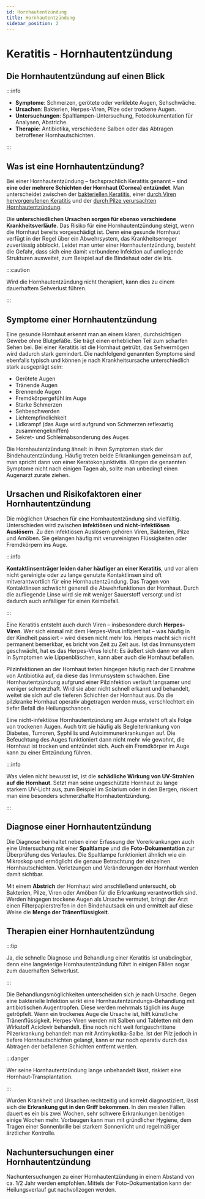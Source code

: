```yaml
---
id: Hornhautentzündung 
title: Hornhautentzündung 
sidebar_position: 2
---
```


# Keratitis - Hornhautentzündung 

## Die Hornhautentzündung auf einen Blick

:::info

- **Symptome**: Schmerzen, gerötete oder verklebte Augen, Sehschwäche.
- **Ursachen**: Bakterien, Herpes-Viren, Pilze oder trockene Augen.
- **Untersuchungen**: Spaltlampen-Untersuchung, Fotodokumentation für Analysen, Abstriche.
- **Therapie**: Antibiotika, verschiedene Salben oder das Abtragen betroffener Hornhautschichten.

:::

## Was ist eine Hornhautentzündung?

Bei einer Hornhautentzündung – fachsprachlich Keratitis genannt – sind **eine oder mehrere Schichten der Hornhaut (Cornea) entzündet**. Man unterscheidet zwischen der <u>bakteriellen Keratitis</u>, einer <u>durch Viren hervorgerufenen Keratitis</u> und der <u>durch Pilze verursachten Hornhautentzündung</u>. 

Die **unterschiedlichen Ursachen sorgen für ebenso verschiedene Krankheitsverläufe**. Das Risiko für eine Hornhautentzündung steigt, wenn die Hornhaut bereits vorgeschädigt ist. Denn eine gesunde Hornhaut verfügt in der Regel über ein Abwehrsystem, das Krankheitserreger zuverlässig abblockt. Leidet man unter einer Hornhautentzündung, besteht die Gefahr, dass sich eine damit verbundene Infektion auf umliegende Strukturen ausweitet, zum Beispiel auf die Bindehaut oder die Iris. 

:::caution

Wird die Hornhautentzündung nicht therapiert, kann dies zu einem dauerhaftem Sehverlust führen.

:::

## Symptome einer Hornhautentzündung

Eine gesunde Hornhaut erkennt man an einem klaren, durchsichtigen  Gewebe ohne Blutgefäße. Sie trägt einen erheblichen Teil zum scharfen  Sehen bei. Bei einer Keratitis ist die Hornhaut getrübt, das Sehvermögen wird dadurch stark gemindert. Die nachfolgend genannten Symptome sind  ebenfalls typisch und können je nach Krankheitsursache unterschiedlich  stark ausgeprägt sein:

- Gerötete Augen
- Tränende Augen
- Brennende Augen
- Fremdkörpergefühl im Auge
- Starke Schmerzen
- Sehbeschwerden
- Lichtempfindlichkeit
- Lidkrampf (das Auge wird aufgrund von Schmerzen reflexartig zusammengekniffen)
- Sekret- und Schleimabsonderung des Auges

Die Hornhautentzündung ähnelt in ihren Symptomen stark der Bindehautentzündung. Häufig treten beide Erkrankungen gemeinsam auf, man spricht dann von einer Keratokonjunktivitis. Klingen die genannten Symptome nicht nach einigen Tagen ab, sollte man unbedingt einen Augenarzt zurate ziehen.



## Ursachen und Risikofaktoren einer Hornhautentzündung

Die möglichen Ursachen für eine Hornhautentzündung sind vielfältig. Unterschieden wird zwischen **infektiösen und nicht-infektiösen Auslösern**. Zu den infektiösen Auslösern gehören Viren, Bakterien, Pilze und  Amöben. Sie gelangen häufig mit verunreinigten Flüssigkeiten oder Fremdkörpern ins Auge. 

:::info

**Kontaktlinsenträger leiden daher häufiger an einer Keratitis**, und vor allem nicht gereinigte oder zu lange genutzte Kontaktlinsen sind oft mitverantwortlich für eine Hornhautentzündung. Das Tragen von Kontaktlinsen schwächt generell die Abwehrfunktionen der Hornhaut. Durch die aufliegende Linse wird sie mit weniger Sauerstoff versorgt und ist dadurch auch anfälliger für einen Keimbefall.

:::

Eine Keratitis entsteht auch durch Viren – insbesondere durch **Herpes-Viren**. Wer sich einmal mit dem Herpes-Virus infiziert hat – was häufig in der Kindheit passiert – wird diesen nicht mehr los. Herpes macht sich nicht permanent bemerkbar, es bricht von Zeit zu Zeit aus. Ist das Immunsystem geschwächt, hat es das Herpes-Virus leicht: Es  äußert sich dann vor allem in Symptomen wie Lippenbläschen, kann aber auch die Hornhaut befallen.

Pilzinfektionen an der Hornhaut treten hingegen häufig nach der Einnahme von Antibiotika auf, da diese das Immunsystem schwächen. Eine  Hornhautentzündung aufgrund einer Pilzinfektion verläuft langsamer und weniger schmerzhaft. Wird sie aber nicht schnell erkannt und behandelt, weitet sie sich auf die tieferen Schichten der Hornhaut aus. Da die pilzkranke Hornhaut operativ abgetragen werden muss, verschlechtert ein tiefer Befall die Heilungschancen.

Eine nicht-infektiöse Hornhautentzündung am Auge entsteht oft als Folge von trockenen Augen. Auch tritt sie häufig als Begleiterkrankung von Diabetes, Tumoren, Syphillis und Autoimmunerkrankungen auf. Die Befeuchtung des Auges funktioniert dann nicht mehr wie gewohnt, die Hornhaut ist trocken und  entzündet sich. Auch ein Fremdkörper im Auge kann zu einer Entzündung  führen. 

:::info

Was vielen nicht bewusst ist, ist die **schädliche Wirkung von UV-Strahlen auf die Hornhaut**. Setzt man seine ungeschützte Hornhaut zu lange starkem UV-Licht aus, zum Beispiel im Solarium oder in den Bergen, riskiert man eine besonders schmerzhafte Hornhautentzündung.

:::

## Diagnose einer Hornhautentzündung

Die Diagnose beinhaltet neben einer Erfassung der Vorerkrankungen auch eine Untersuchung mit einer **Spaltlampe** und die **Foto-Dokumentation** zur Überprüfung des Verlaufes. Die Spaltlampe funktioniert ähnlich wie ein Mikroskop und ermöglicht  die genaue Betrachtung der einzelnen Hornhautschichten. Verletzungen und Veränderungen der Hornhaut werden damit sichtbar. 

Mit einem **Abstrich** der Hornhaut wird anschließend untersucht, ob Bakterien, Pilze, Viren oder Amöben für die Erkrankung verantwortlich sind. Werden hingegen trockene Augen als Ursache vermutet, bringt der Arzt einen Filterpapierstreifen in den Bindehautsack ein und ermittelt auf diese Weise die **Menge der Tränenflüssigkeit**.



## Therapien einer Hornhautentzündung

:::tip

Ja, die schnelle Diagnose und Behandlung einer Keratitis ist unabdingbar, denn eine langwierige Hornhautentzündung führt in einigen Fällen sogar zum dauerhaften Sehverlust. 

:::

Die Behandlungsmöglichkeiten unterscheiden sich je nach Ursache. Gegen eine bakterielle Infektion wirkt eine  Hornhautentzündungs-Behandlung mit antibiotischen Augentropfen. Diese werden mehrmals täglich ins Auge getröpfelt. Wenn ein trockenes Auge die Ursache ist, hilft künstliche Tränenflüssigkeit. Herpes-Viren werden mit Salben und Tabletten mit dem Wirkstoff Aciclovir behandelt. Eine noch nicht weit fortgeschrittene Pilzerkrankung behandelt man mit Antimykotika-Salbe. Ist der Pilz jedoch in tiefere Hornhautschichten gelangt, kann er nur noch operativ durch das Abtragen der befallenen Schichten entfernt werden. 

:::danger

Wer seine Hornhautentzündung lange unbehandelt lässt, riskiert eine Hornhaut-Transplantation.

:::

Wurden Krankheit und Ursachen rechtzeitig und korrekt diagnostiziert, lässt sich die **Erkrankung gut in den Griff bekommen**. In den meisten Fällen dauert es ein bis zwei Wochen, sehr schwere Erkrankungen benötigen einige Wochen mehr. Vorbeugen kann man mit gründlicher Hygiene, dem Tragen einer Sonnenbrille bei starkem Sonnenlicht und regelmäßiger ärztlicher Kontrolle.

## Nachuntersuchungen einer Hornhautentzündung

Nachuntersuchungen zu einer Hornhautentzündung in einem Abstand von ca. 1/2 Jahr werden empfohlen. Mittels der Foto-Dokumentation kann der Heilungsverlauf gut nachvollzogen werden. 
